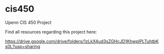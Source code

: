 # cis450
Upenn CIS 450 Project 

Find all resources regarding this project here:

https://drive.google.com/drive/folders/1zLkX4ud3sZGHcJD1KhwplPLTuhtbKs0L?usp=sharing

